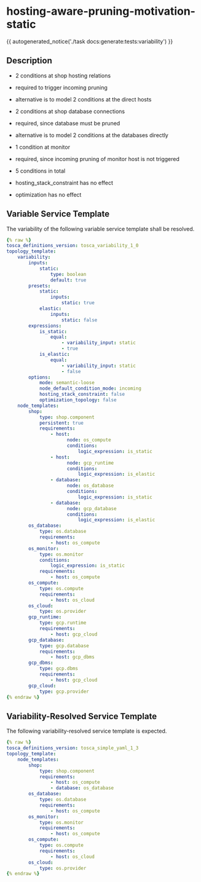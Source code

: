 # hosting-aware-pruning-motivation-static

{{ autogenerated_notice('./task docs:generate:tests:variability') }}

## Description

- 2 conditions at shop hosting relations
- required to trigger incoming pruning
- alternative is to model 2 conditions at the direct hosts   

- 2 conditions at shop database connections
- required, since database must be pruned
- alternative is to model 2 conditions at the databases directly

- 1 condition at monitor
- required, since incoming pruning of monitor host is not triggered

- 5 conditions in total

- hosting_stack_constraint has no effect
- optimization has no effect


## Variable Service Template

The variability of the following variable service template shall be resolved.

```yaml linenums="1"
{% raw %}
tosca_definitions_version: tosca_variability_1_0
topology_template:
    variability:
        inputs:
            static:
                type: boolean
                default: true
        presets:
            static:
                inputs:
                    static: true
            elastic:
                inputs:
                    static: false
        expressions:
            is_static:
                equal:
                    - variability_input: static
                    - true
            is_elastic:
                equal:
                    - variability_input: static
                    - false
        options:
            mode: semantic-loose
            node_default_condition_mode: incoming
            hosting_stack_constraint: false
            optimization_topology: false
    node_templates:
        shop:
            type: shop.component
            persistent: true
            requirements:
                - host:
                      node: os_compute
                      conditions:
                          logic_expression: is_static
                - host:
                      node: gcp_runtime
                      conditions:
                          logic_expression: is_elastic
                - database:
                      node: os_database
                      conditions:
                          logic_expression: is_static
                - database:
                      node: gcp_database
                      conditions:
                          logic_expression: is_elastic
        os_database:
            type: os.database
            requirements:
                - host: os_compute
        os_monitor:
            type: os.monitor
            conditions:
                logic_expression: is_static
            requirements:
                - host: os_compute
        os_compute:
            type: os.compute
            requirements:
                - host: os_cloud
        os_cloud:
            type: os.provider
        gcp_runtime:
            type: gcp.runtime
            requirements:
                - host: gcp_cloud
        gcp_database:
            type: gcp.database
            requirements:
                - host: gcp_dbms
        gcp_dbms:
            type: gcp.dbms
            requirements:
                - host: gcp_cloud
        gcp_cloud:
            type: gcp.provider
{% endraw %}
```




## Variability-Resolved Service Template

The following variability-resolved service template is expected.

```yaml linenums="1"
{% raw %}
tosca_definitions_version: tosca_simple_yaml_1_3
topology_template:
    node_templates:
        shop:
            type: shop.component
            requirements:
                - host: os_compute
                - database: os_database
        os_database:
            type: os.database
            requirements:
                - host: os_compute
        os_monitor:
            type: os.monitor
            requirements:
                - host: os_compute
        os_compute:
            type: os.compute
            requirements:
                - host: os_cloud
        os_cloud:
            type: os.provider
{% endraw %}
```

